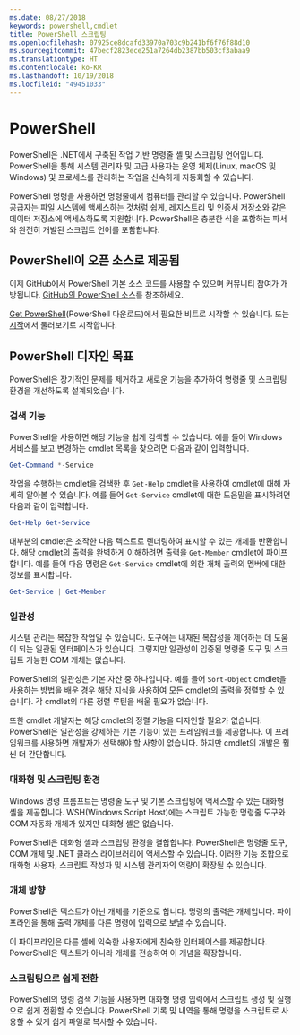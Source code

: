 ```yaml
---
ms.date: 08/27/2018
keywords: powershell,cmdlet
title: PowerShell 스크립팅
ms.openlocfilehash: 07925ce8dcafd33970a703c9b241bf6f76f88d10
ms.sourcegitcommit: 47becf2823ece251a7264db2387bb503cf3abaa9
ms.translationtype: HT
ms.contentlocale: ko-KR
ms.lasthandoff: 10/19/2018
ms.locfileid: "49451033"
---
```

# <a name="powershell"></a>PowerShell

PowerShell은 .NET에서 구축된 작업 기반 명령줄 셸 및 스크립팅 언어입니다.
PowerShell을 통해 시스템 관리자 및 고급 사용자는 운영 체제(Linux, macOS 및 Windows) 및 프로세스를 관리하는 작업을 신속하게 자동화할 수 있습니다.

PowerShell 명령을 사용하면 명령줄에서 컴퓨터를 관리할 수 있습니다. PowerShell 공급자는 파일 시스템에 액세스하는 것처럼 쉽게, 레지스트리 및 인증서 저장소와 같은 데이터 저장소에 액세스하도록 지원합니다. PowerShell은 충분한 식을 포함하는 파서와 완전히 개발된 스크립트 언어를 포함합니다.

## <a name="powershell-is-open-source"></a>PowerShell이 오픈 소스로 제공됨

이제 GitHub에서 PowerShell 기본 소스 코드를 사용할 수 있으며 커뮤니티 참여가 개방됩니다.
[GitHub의 PowerShell 소스](https://github.com/powershell/powershell)를 참조하세요.

[Get PowerShell](https://github.com/PowerShell/PowerShell#get-powershell)(PowerShell 다운로드)에서 필요한 비트로 시작할 수 있습니다.
또는 [시작](https://github.com/PowerShell/PowerShell/blob/master/docs/learning-powershell)에서 둘러보기로 시작합니다.

## <a name="powershell-design-goals"></a>PowerShell 디자인 목표

PowerShell은 장기적인 문제를 제거하고 새로운 기능을 추가하여 명령줄 및 스크립팅 환경을 개선하도록 설계되었습니다.

### <a name="discoverability"></a>검색 기능

PowerShell을 사용하면 해당 기능을 쉽게 검색할 수 있습니다. 예를 들어 Windows 서비스를 보고 변경하는 cmdlet 목록을 찾으려면 다음과 같이 입력합니다.

```powershell
Get-Command *-Service
```

작업을 수행하는 cmdlet을 검색한 후 `Get-Help` cmdlet을 사용하여 cmdlet에 대해 자세히 알아볼 수 있습니다. 예를 들어 `Get-Service` cmdlet에 대한 도움말을 표시하려면 다음과 같이 입력합니다.

```powershell
Get-Help Get-Service
```

대부분의 cmdlet은 조작한 다음 텍스트로 렌더링하여 표시할 수 있는 개체를 반환합니다. 해당 cmdlet의 출력을 완벽하게 이해하려면 출력을 `Get-Member` cmdlet에 파이프합니다. 예를 들어 다음 명령은 `Get-Service` cmdlet에 의한 개체 출력의 멤버에 대한 정보를 표시합니다.

```powershell
Get-Service | Get-Member
```

### <a name="consistency"></a>일관성

시스템 관리는 복잡한 작업일 수 있습니다. 도구에는 내재된 복잡성을 제어하는 데 도움이 되는 일관된 인터페이스가 있습니다. 그렇지만 일관성이 입증된 명령줄 도구 및 스크립트 가능한 COM 개체는 없습니다.

PowerShell의 일관성은 기본 자산 중 하나입니다. 예를 들어 `Sort-Object` cmdlet을 사용하는 방법을 배운 경우 해당 지식을 사용하여 모든 cmdlet의 출력을 정렬할 수 있습니다. 각 cmdlet의 다른 정렬 루틴을 배울 필요가 없습니다.

또한 cmdlet 개발자는 해당 cmdlet의 정렬 기능을 디자인할 필요가 없습니다. PowerShell은 일관성을 강제하는 기본 기능이 있는 프레임워크를 제공합니다. 이 프레임워크를 사용하면 개발자가 선택해야 할 사항이 없습니다. 하지만 cmdlet의 개발은 훨씬 더 간단합니다.

### <a name="interactive-and-scripting-environments"></a>대화형 및 스크립팅 환경

Windows 명령 프롬프트는 명령줄 도구 및 기본 스크립팅에 액세스할 수 있는 대화형 셸을 제공합니다. WSH(Windows Script Host)에는 스크립트 가능한 명령줄 도구와 COM 자동화 개체가 있지만 대화형 셸은 없습니다.

PowerShell은 대화형 셸과 스크립팅 환경을 결합합니다. PowerShell은 명령줄 도구, COM 개체 및 .NET 클래스 라이브러리에 액세스할 수 있습니다. 이러한 기능 조합으로 대화형 사용자, 스크립트 작성자 및 시스템 관리자의 역량이 확장될 수 있습니다.

### <a name="object-orientation"></a>개체 방향

PowerShell은 텍스트가 아닌 개체를 기준으로 합니다. 명령의 출력은 개체입니다. 파이프라인을 통해 출력 개체를 다른 명령에 입력으로 보낼 수 있습니다.

이 파이프라인은 다른 셸에 익숙한 사용자에게 친숙한 인터페이스를 제공합니다. PowerShell은 텍스트가 아니라 개체를 전송하여 이 개념을 확장합니다.

### <a name="easy-transition-to-scripting"></a>스크립팅으로 쉽게 전환

PowerShell의 명령 검색 기능을 사용하면 대화형 명령 입력에서 스크립트 생성 및 실행으로 쉽게 전환할 수 있습니다. PowerShell 기록 및 내역을 통해 명령을 스크립트로 사용할 수 있게 쉽게 파일로 복사할 수 있습니다.
